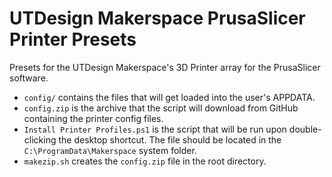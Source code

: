 # UTDesign Makerspace PrusaSlicer Printer Presets

Presets for the UTDesign Makerspace's 3D Printer array for the PrusaSlicer software.

- `config/` contains the files that will get loaded into the user's APPDATA.
- `config.zip` is the archive that the script will download from GitHub containing the printer config files.
- `Install Printer Profiles.ps1` is the script that will be run upon double-clicking the desktop shortcut. The file should be located in the `C:\ProgramData\Makerspace` system folder.
- `makezip.sh` creates the `config.zip` file in the root directory.
